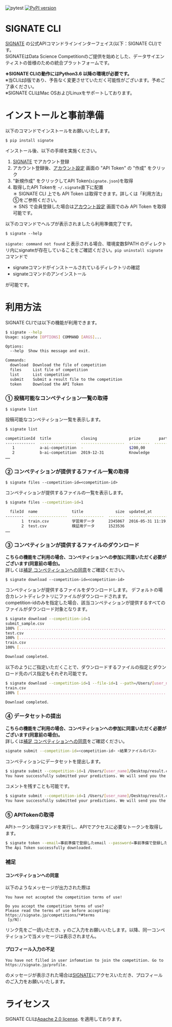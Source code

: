 ![pytest](https://github.com/signatelab/signate-cli/workflows/pytest/badge.svg) [![PyPI version](https://badge.fury.io/py/signate.svg)](https://badge.fury.io/py/signate)

# **SIGNATE CLI**
[SIGNATE](https://signate.jp) の公式APIコマンドラインインターフェイス(以下：SIGNATE CLI)です。  
SIGNATEはData Science Competitionのご提供を始めとした、データサイエンティストの皆様のための統合プラットフォームです。

**※SIGNATE CLIの動作にはPython3.6 以降の環境が必要です。**  
※当CLIはβ版であり、予告なく変更させていただく可能性がございます。予めご了承ください。  
※SIGNATE CLIはMac OSおよびLinuxをサポートしております。

# **インストールと事前準備**

以下のコマンドでインストールをお願いいたします。

```
$ pip install signate
```

インストール後、以下の手順を実施ください。

 1. [SIGNATE](https://signate.jp) でアカウント登録  
 2. アカウント登録後、[アカウント設定](https://signate.jp/account_settings) 画面の "API Token" の "作成" をクリック  
 3. "新規作成" をクリックしてAPI Token(``signate.json``)を取得  
 4. 取得したAPI Tokenを ``~/.signate``直下に配置   
 ＊ SIGNATE CLI 上でも API Token は取得できます。詳しくは「利用方法」⑤をご参照ください。  
 ＊ SNS で会員登録した場合は[アカウント設定](https://signate.jp/account_settings) 画面でのみ API Token を取得可能です。

以下のコマンドでヘルプが表示されましたら利用準備完了です。

```
$ signate --help
```

``signate: command not found`` と表示される場合、環境変数$PATH のディレクトリ内にsignateが存在していることをご確認ください。``pip uninstall signate``コマンドで

 - signateコマンドがインストールされているディレクトリの確認
 - signateコマンドのアンインストール

が可能です。

# **利用方法**
SIGNATE CLIでは以下の機能が利用できます。

```bash
$ signate --help
Usage: signate [OPTIONS] COMMAND [ARGS]...

Options:
  --help  Show this message and exit.

Commands:
  download  Download the file of competition
  files     List file of competition
  list      List competition
  submit    Submit a result file to the competition
  token     Download the API Token

``` 

### **① 投稿可能なコンペティション一覧の取得**
```
$ signate list 
```
投稿可能なコンペティション一覧を表示します。

``` bash 
$ signate list 

competitionId  title             closing              prize        participants
-------------  ----------------  -------------------  ---------  --------------
   1           a-ai-competition  -                    $200,00               100
   2           b-ai-competition  2019-12-31           Knowledge              50
……
```

### **② コンペティションが提供するファイル一覧の取得**
```
$ signate files --competition-id=<competition-id> 
```
コンペティションが提供するファイルの一覧を表示します。
``` bash 
$ signate files --competition-id=1

  fileId  name               title              size  updated_at
--------  -----------------  --------------  -------  -------------------
       1  train.csv          学習用データ      2345067  2016-05-31 11:19:48
       2  test.csv           検証用データ      1523536
……
```

### **③ コンペティションが提供するファイルのダウンロード**
**こちらの機能をご利用の場合、コンペティションへの参加に同意いただく必要がございます(同意前の場合)。**  
詳しくは[補足 コンペティションへの同意](#コンペティションへの同意)をご確認ください。


```
$ signate download --competition-id=<competition-id> 
```
コンペティションが提供するファイルをダウンロードします。
デフォルトの場合カレントディレクトリにファイルがダウンロードされます。  
competition-idのみを指定した場合、該当コンペティションが提供するすべてのファイルがダウンロード対象となります。

``` bash
$ signate download --competition-id=1 
submit_sample.csv
100% [.................................................................] 205890 / 205890
test.csv
100% [.................................................................] 1523536 / 1523536
train.csv
100% [.................................................................] 2345067 / 2345067

Download completed.

```
以下のようにご指定いただくことで、ダウンロードするファイルの指定とダウンロード先のパス指定もそれぞれ可能です。
``` bash
$ signate download --competition-id=1 --file-id=1 --path=/Users/[user_name]/Desktop/
train.csv
100% [.................................................................] 2345067 / 2345067

Download completed.

```

### **④ データセットの提出**
**こちらの機能をご利用の場合、コンペティションへの参加に同意いただく必要がございます(同意前の場合)。**  
詳しくは[補足 コンペティションへの同意](#コンペティションへの同意)をご確認ください。

``` bash 
signate submit --competition-id=<competition-id> <結果ファイルのパス>
``` 
コンペティションにデータセットを提出します。

```bash
$ signate submit --competition-id=1 /Users/[user_name]/Desktop/result.csv
You have successfully submitted your predictions. We will send you the submission result to your email address.
```
コメントを残すことも可能です。
```bash
$ signate submit --competition-id=1 /Users/[user_name]/Desktop/result.csv --note 頑張りました
You have successfully submitted your predictions. We will send you the submission result to your email address.
```


### **⑤ APITokenの取得**
APIトークン取得コマンドを実行し、APIでアクセスに必要なトークンを取得します。
``` bash
$ signate token --email=事前準備で登録したemail --password=事前準備で登録したパスワード
The Api Token successfully downloaded.
```


### **補足**
#### コンペティションへの同意
以下のようなメッセージが出力された際は
```
You have not accepted the competition terms of use!

Do you accept the competition terms of use?
Please read the terms of use before accepting: https://signate.jp/competitions/*#terms
 [y/N]:
```
リンク先をご一読いただき、``y`` のご入力をお願いいたします。以降、同一コンペティションで当メッセージは表示されません。
#### プロフィール入力の不足
```
You have not filled in user infomation to join the competition. Go to https://signate.jp/profile.
```
のメッセージが表示された場合は[SIGNATE](https://signate.jp)にアクセスいただき、プロフィールのご入力をお願いいたします。

# **ライセンス**
SIGNATE CLIは[Apache 2.0 license](https://www.apache.org/licenses/LICENSE-2.0). を適用しております。
